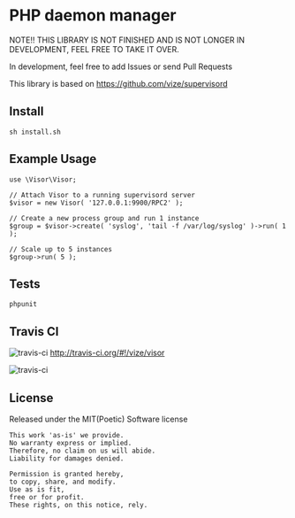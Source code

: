 PHP daemon manager
========================================================================

NOTE!! THIS LIBRARY IS NOT FINISHED AND IS NOT LONGER IN DEVELOPMENT, FEEL FREE TO TAKE IT OVER.

In development, feel free to add Issues or send Pull Requests

This library is based on https://github.com/vize/supervisord

Install
--------

    sh install.sh

Example Usage
-------------

    use \Visor\Visor;

    // Attach Visor to a running supervisord server
    $visor = new Visor( '127.0.0.1:9900/RPC2' );
    
    // Create a new process group and run 1 instance
    $group = $visor->create( 'syslog', 'tail -f /var/log/syslog' )->run( 1 );
    
    // Scale up to 5 instances
    $group->run( 5 );

Tests
--------

    phpunit

Travis CI
---------

![travis-ci](http://cdn-ak.favicon.st-hatena.com/?url=http%3A%2F%2Fabout.travis-ci.org%2F)&nbsp;http://travis-ci.org/#!/vize/visor

![travis-ci](https://secure.travis-ci.org/vize/visor.png?branch=master)

License
------------------------

Released under the MIT(Poetic) Software license

    This work 'as-is' we provide.
    No warranty express or implied.
    Therefore, no claim on us will abide.
    Liability for damages denied.

    Permission is granted hereby,
    to copy, share, and modify.
    Use as is fit,
    free or for profit.
    These rights, on this notice, rely.
